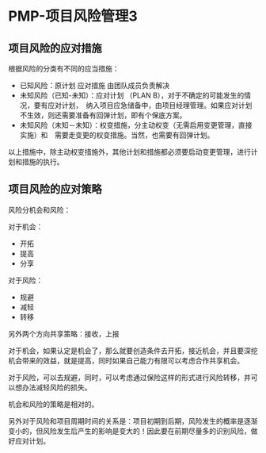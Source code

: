 # PMP-项目风险管理3

## 项目风险的应对措施

根据风险的分类有不同的应当措施：

- 已知风险：原计划  应对措施  由团队成员负责解决
- 未知风险（已知-未知）：应对计划  （PLAN B），对于不确定的可能发生的情况，要有应对计划，　纳入项目应急储备中，由项目经理管理。如果应对计划不生效，则还需要准备有回弹计划，即有个保底方案。
- 未知风险（未知－未知）：权变措施，分主动权变（无需启用变更管理，直接实施）和　需要走变更的权变措施。当然，也需要有回弹计划。

以上措施中，除主动权变措施外，其他计划和措施都必须要启动变更管理，进行计划和措施的执行。

## 项目风险的应对策略

风险分机会和风险：

对于机会：

- 开拓
- 提高
- 分享

对于风险：

- 规避
- 减轻
- 转移

另外两个方向共享策略：接收，上报

对于机会，如果认定是机会了，那么就要创造条件去开拓，接近机会，并且要深挖机会带来的效益，就是提高，同时如果自己能力有限可以考虑合作共享机会。

对于风险，可以去规避，同时，可以考虑通过保险这样的形式进行风险转移，并可以想办法减轻风险的损失。

机会和风险的策略是相对的。

另外对于风险和项目周期时间的关系是：项目初期到后期，风险发生的概率是逐渐变小的，但风险发生后产生的影响是变大的！因此要在前期尽量多的识别风险，做好应对计划。

